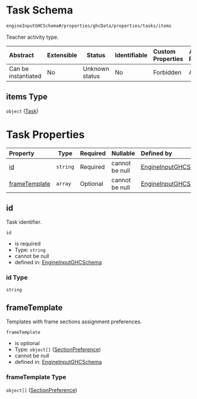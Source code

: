 # Task Schema

```txt
engineInputGHCSchema#/properties/ghcData/properties/tasks/items
```

Teacher activity type.


| Abstract            | Extensible | Status         | Identifiable | Custom Properties | Additional Properties | Access Restrictions | Defined In                                                         |
| :------------------ | ---------- | -------------- | ------------ | :---------------- | --------------------- | ------------------- | ------------------------------------------------------------------ |
| Can be instantiated | No         | Unknown status | No           | Forbidden         | Allowed               | none                | [ghc.schema.json\*](../out/ghc.schema.json "open original schema") |

## items Type

`object` ([Task](ghc-properties-ghcdata-properties-tasks-task.md))

# Task Properties

| Property                        | Type     | Required | Nullable       | Defined by                                                                                                                                                            |
| :------------------------------ | -------- | -------- | -------------- | :-------------------------------------------------------------------------------------------------------------------------------------------------------------------- |
| [id](#id)                       | `string` | Required | cannot be null | [EngineInputGHCSchema](ghc-properties-ghcdata-properties-tasks-task-properties-id.md "engineInputGHCSchema#/properties/ghcData/properties/tasks/items/properties/id") |
| [frameTemplate](#frametemplate) | `array`  | Optional | cannot be null | [EngineInputGHCSchema](ghc-definitions-frametemplate.md "engineInputGHCSchema#/properties/ghcData/properties/tasks/items/properties/frameTemplate")                   |

## id

Task identifier.


`id`

-   is required
-   Type: `string`
-   cannot be null
-   defined in: [EngineInputGHCSchema](ghc-properties-ghcdata-properties-tasks-task-properties-id.md "engineInputGHCSchema#/properties/ghcData/properties/tasks/items/properties/id")

### id Type

`string`

## frameTemplate

Templates with frame sections assignment preferences.


`frameTemplate`

-   is optional
-   Type: `object[]` ([SectionPreference](ghc-definitions-frametemplate-sectionpreference.md))
-   cannot be null
-   defined in: [EngineInputGHCSchema](ghc-definitions-frametemplate.md "engineInputGHCSchema#/properties/ghcData/properties/tasks/items/properties/frameTemplate")

### frameTemplate Type

`object[]` ([SectionPreference](ghc-definitions-frametemplate-sectionpreference.md))
